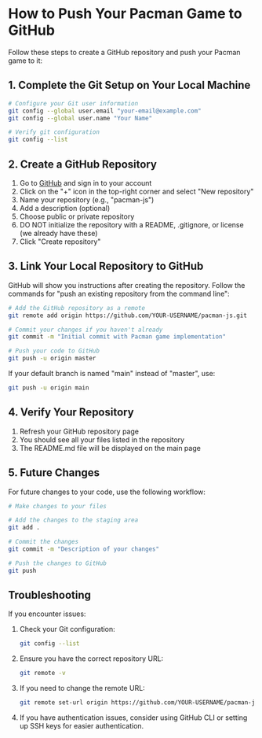 # How to Push Your Pacman Game to GitHub

Follow these steps to create a GitHub repository and push your Pacman game to it:

## 1. Complete the Git Setup on Your Local Machine

```bash
# Configure your Git user information
git config --global user.email "your-email@example.com"
git config --global user.name "Your Name"

# Verify git configuration
git config --list
```

## 2. Create a GitHub Repository

1. Go to [GitHub](https://github.com/) and sign in to your account
2. Click on the "+" icon in the top-right corner and select "New repository"
3. Name your repository (e.g., "pacman-js")
4. Add a description (optional)
5. Choose public or private repository
6. DO NOT initialize the repository with a README, .gitignore, or license (we already have these)
7. Click "Create repository"

## 3. Link Your Local Repository to GitHub

GitHub will show you instructions after creating the repository. Follow the commands for "push an existing repository from the command line":

```bash
# Add the GitHub repository as a remote
git remote add origin https://github.com/YOUR-USERNAME/pacman-js.git

# Commit your changes if you haven't already
git commit -m "Initial commit with Pacman game implementation"

# Push your code to GitHub
git push -u origin master
```

If your default branch is named "main" instead of "master", use:
```bash
git push -u origin main
```

## 4. Verify Your Repository

1. Refresh your GitHub repository page
2. You should see all your files listed in the repository
3. The README.md file will be displayed on the main page

## 5. Future Changes

For future changes to your code, use the following workflow:

```bash
# Make changes to your files

# Add the changes to the staging area
git add .

# Commit the changes
git commit -m "Description of your changes"

# Push the changes to GitHub
git push
```

## Troubleshooting

If you encounter issues:

1. Check your Git configuration:
   ```bash
   git config --list
   ```

2. Ensure you have the correct repository URL:
   ```bash
   git remote -v
   ```

3. If you need to change the remote URL:
   ```bash
   git remote set-url origin https://github.com/YOUR-USERNAME/pacman-js.git
   ```

4. If you have authentication issues, consider using GitHub CLI or setting up SSH keys for easier authentication. 